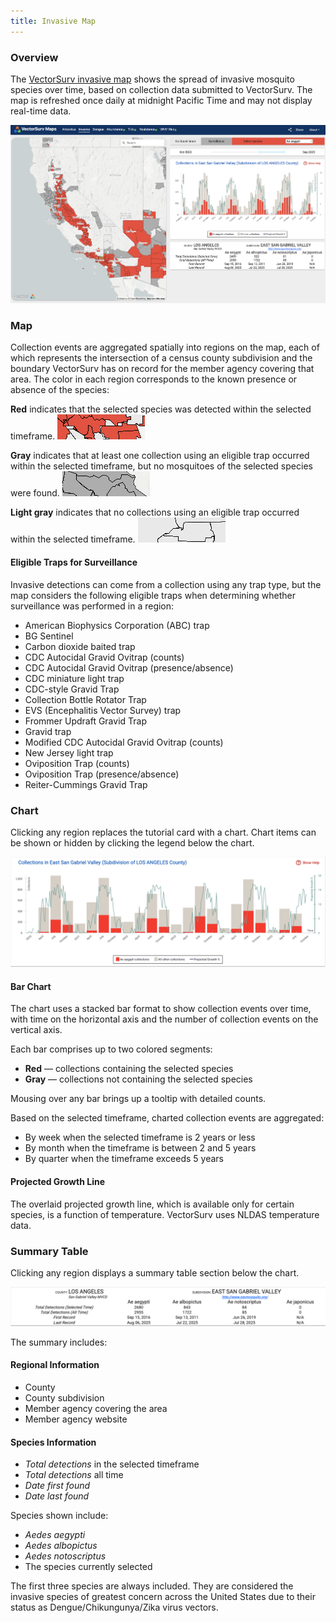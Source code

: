 ```yaml
---
title: Invasive Map
---
```


### Overview

The [VectorSurv invasive map](https://maps.vectorsurv.org/invasive) shows the spread of invasive mosquito species over time, based on collection data submitted to VectorSurv. The map is refreshed once daily at midnight Pacific Time and may not display real-time data.

![Map on the left and chart plus summary on the right. The map is centered on California and shows red, gray, and light gray regions. The chart is a stacked bar chart with a line overlay.](/assets/images/docs/invasive-map.png)

### Map

Collection events are aggregated spatially into regions on the map, each of which represents the intersection of a census county subdivision and the boundary VectorSurv has on record for the member agency covering that area. The color in each region corresponds to the known presence or absence of the species:

**Red** indicates that the selected species was detected within the selected timeframe. ![Map showing regions in red where the selected species was detected.](/assets/images/docs/invasive-map-detections.png)

**Gray** indicates that at least one collection using an eligible trap occurred within the selected timeframe, but no mosquitoes of the selected species were found. ![Map showing regions in gray where collections occurred but the selected species was not found.](/assets/images/docs/invasive-map-no-detections.png)

**Light gray** indicates that no collections using an eligible trap occurred within the selected timeframe. ![Map showing regions in light gray where no applicable collections occurred.](/assets/images/docs/invasive-map-no-surv.png)

#### Eligible Traps for Surveillance

Invasive detections can come from a collection using any trap type, but the map considers the following eligible traps when determining whether surveillance was performed in a region:

- American Biophysics Corporation (ABC) trap
- BG Sentinel
- Carbon dioxide baited trap
- CDC Autocidal Gravid Ovitrap (counts)
- CDC Autocidal Gravid Ovitrap (presence/absence)
- CDC miniature light trap
- CDC-style Gravid Trap
- Collection Bottle Rotator Trap
- EVS (Encephalitis Vector Survey) trap
- Frommer Updraft Gravid Trap
- Gravid trap
- Modified CDC Autocidal Gravid Ovitrap (counts)
- New Jersey light trap
- Oviposition Trap (counts)
- Oviposition Trap (presence/absence)
- Reiter-Cummings Gravid Trap

### Chart

Clicking any region replaces the tutorial card with a chart. Chart items can be shown or hidden by clicking the legend below the chart.

![A bar chart with time on the x-axis and collections on the y-axis. The bars are a combination of gray and red, with a line chart overlaid.](/assets/images/docs/invasive-map-bar-chart.png)

#### Bar Chart

The chart uses a stacked bar format to show collection events over time, with time on the horizontal axis and the number of collection events on the vertical axis.

Each bar comprises up to two colored segments:

- **Red** — collections containing the selected species
- **Gray** — collections not containing the selected species

Mousing over any bar brings up a tooltip with detailed counts.

Based on the selected timeframe, charted collection events are aggregated:

- By week when the selected timeframe is 2 years or less
- By month when the timeframe is between 2 and 5 years
- By quarter when the timeframe exceeds 5 years

#### Projected Growth Line

The overlaid projected growth line, which is available only for certain species, is a function of temperature. VectorSurv uses NLDAS temperature data.

### Summary Table

Clicking any region displays a summary table section below the chart.

![Summary with regional details above a table showing counts and dates of invasive species detections in the selected region.](/assets/images/docs/invasive-map-summary.png)

The summary includes:

#### Regional Information

- County
- County subdivision
- Member agency covering the area
- Member agency website

#### Species Information

- _Total detections_ in the selected timeframe
- _Total detections_ all time
- _Date first found_
- _Date last found_

Species shown include:

- _Aedes aegypti_
- _Aedes albopictus_
- _Aedes notoscriptus_
- The species currently selected

The first three species are always included. They are considered the invasive species of greatest concern across the United States due to their status as Dengue/Chikungunya/Zika virus vectors.
